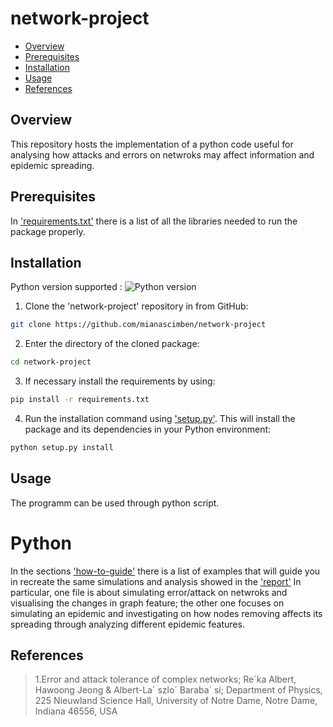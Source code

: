 # network-project


* [Overview](#overview)
* [Prerequisites](#prerequisites)
* [Installation](#installation)
* [Usage](#usage)
* [References](#references)



  
## Overview 
This repository hosts the implementation of a python code useful for analysing how attacks and errors on netwroks may affect information and epidemic spreading. 


## Prerequisites

In ['requirements.txt'](url) there is a list of all the libraries needed to run the package properly.

## Installation

Python version supported : ![Python version](https://img.shields.io/badge/python-3.8|3.9|3.10|3.11-blue.svg)

1. Clone the 'network-project' repository in from GitHub:
```bash
git clone https://github.com/mianascimben/network-project
```

2. Enter the directory of the cloned package:
```bash
cd network-project
```

3. If necessary install the requirements by using:
```bash
pip install -r requirements.txt
```

4. Run the installation command using ['setup.py'](url). This will install the package and its dependencies in your Python environment:
```bash
python setup.py install
```


## Usage
The programm can be used through python script.

# Python 
In the sections ['how-to-guide'](url) there is a list of examples that will guide you in recreate the same simulations and analysis showed in the ['report'](url) In particular, one file is about simulating error/attack on netwroks and visualising the changes in graph feature; the other one focuses on simulating an epidemic and investigating on how nodes removing affects its spreading through analyzing different epidemic features. 

## References

<blockquote>1.Error and attack tolerance of complex networks; Re´ka Albert, Hawoong Jeong & Albert-La´ szlo´ Baraba´ si; Department of Physics, 225 Nieuwland Science Hall, University of Notre Dame,
Notre Dame, Indiana 46556, USA <blockquote>
